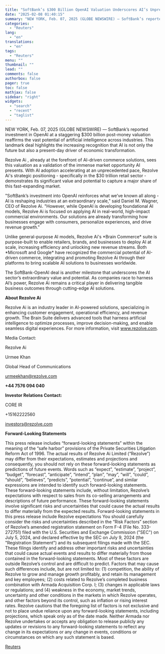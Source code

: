 ```yaml
---
title: "SoftBank’s $300 Billion OpenAI Valuation Underscores AI’s Unprecedented Market Opportunity—Rezolve Ai Positioned to Capture a Major Share"
date: "2025-02-08 01:40:15"
summary: "NEW YORK, Feb. 07, 2025 (GLOBE NEWSWIRE) — SoftBank’s reported investment in OpenAI at a staggering $300 billion post-money valuation reaffirms the vast potential of artificial intelligence across industries. This landmark deal highlights the increasing recognition that AI is not only the future but also a present-day driver of economic..."
categories:
  - "Reuters"
lang:
  - "en"
translations:
  - "en"
tags:
  - "Reuters"
menu: ""
thumbnail: ""
lead: ""
comments: false
authorbox: false
pager: true
toc: false
mathjax: false
sidebar: "right"
widgets:
  - "search"
  - "recent"
  - "taglist"
---
```


NEW YORK, Feb. 07, 2025 (GLOBE NEWSWIRE) — SoftBank’s reported investment in OpenAI at a staggering $300 billion post-money valuation reaffirms the vast potential of artificial intelligence across industries. This landmark deal highlights the increasing recognition that AI is not only the future but also a present-day driver of economic transformation.

Rezolve Ai , already at the forefront of AI-driven commerce solutions, sees this valuation as a validation of the immense market opportunity AI presents. With AI adoption accelerating at an unprecedented pace, Rezolve Ai's strategic positioning - specifically in the $30 trillion retail sector - demonstrates its significant value and potential to capture a major share of this fast-expanding market.

"SoftBank’s investment into OpenAI reinforces what we’ve known all along - AI is reshaping industries at an extraordinary scale," said Daniel M. Wagner, CEO of Rezolve Ai. "However, while OpenAI is developing foundational AI models, Rezolve Ai is focused on applying AI in real-world, high-impact commercial environments. Our solutions are already transforming how businesses engage with consumers, personalize experiences, and drive revenue growth."

Unlike general-purpose AI models, Rezolve Ai's \*Brain Commerce\* suite is purpose-built to enable retailers, brands, and businesses to deploy AI at scale, increasing efficiency and unlocking new revenue streams. Both \*Microsoft and Google\* have recognized the commercial potential of AI-driven commerce, integrating and promoting Rezolve Ai through their platforms to bring scalable AI solutions to businesses worldwide.

The SoftBank-OpenAI deal is another milestone that underscores the AI sector’s extraordinary value and potential. As companies race to harness AI’s power, Rezolve Ai remains a critical player in delivering tangible business outcomes through cutting-edge AI solutions.

**About Rezolve Ai**

Rezolve Ai is an industry leader in AI-powered solutions, specializing in enhancing customer engagement, operational efficiency, and revenue growth. The Brain Suite delivers advanced tools that harness artificial intelligence to optimize processes, improve decision-making, and enable seamless digital experiences. For more information, visit www.rezolve.com.

Media Contact:

Rezolve Ai

Urmee Khan

Global Head of Communications

urmeekhan@rezolve.com

**+44 7576 094 040**

**Investor Relations Contact:**

CORE IR

+15162222560

investors@rezolve.com

**Forward-Looking Statements**

This press release includes “forward-looking statements” within the meaning of the “safe harbor” provisions of the Private Securities Litigation Reform Act of 1996. The actual results of Rezolve Ai Limited (“Rezolve”) may differ from their expectations, estimates and projections and consequently, you should not rely on these forward-looking statements as predictions of future events. Words such as “expect”, “estimate”, “project”, “budget”, “forecast”, “anticipate”, “intend”, “plan”, “may”, “will”, “could”, “should”, “believes”, “predicts”, “potential”, “continue”, and similar expressions are intended to identify such forward-looking statements. These forward-looking statements include, without limitation, Rezolve’s expectations with respect to sales from its co-selling arrangements and descriptions of future performance. These forward-looking statements involve significant risks and uncertainties that could cause the actual results to differ materially from the expected results. Forward-looking statements in this press release include Rezolve expectations You should carefully consider the risks and uncertainties described in the “Risk Factors” section of Rezolve’s amended registration statement on Form F-4 (File No. 333-272751) filed with the U.S. Securities and Exchange Commission ("SEC") on July 5, 2024, and declared effective by the SEC on July 9, 2024 (the "Registration Statement") and its subsequent filings made with the SEC. These filings identify and address other important risks and uncertainties that could cause actual events and results to differ materially from those contained in the forward-looking statements. Most of these factors are outside Rezolve’s control and are difficult to predict. Factors that may cause such differences include, but are not limited to: (1) competition, the ability of Rezolve to grow and manage growth profitably, and retain its management and key employees; (2) costs related to Rezolve’s completed business combination with Armada Acquisition Corp. I; (3) changes in applicable laws or regulations; and (4) weakness in the economy, market trends, uncertainty and other conditions in the markets in which Rezolve operates, and other factors beyond its control, such as inflation or rising interest rates. Rezolve cautions that the foregoing list of factors is not exclusive and not to place undue reliance upon any forward-looking statements, including projections, which speak only as of the date made. Neither Armada nor Rezolve undertakes or accepts any obligation to release publicly any updates or revisions to any forward-looking statements to reflect any change in its expectations or any change in events, conditions or circumstances on which any such statement is based.

[Reuters](https://www.tradingview.com/news/reuters.com,2025-02-07:newsml_GNX6PhRKg:0-softbank-s-300-billion-openai-valuation-underscores-ai-s-unprecedented-market-opportunity-rezolve-ai-positioned-to-capture-a-major-share/)
